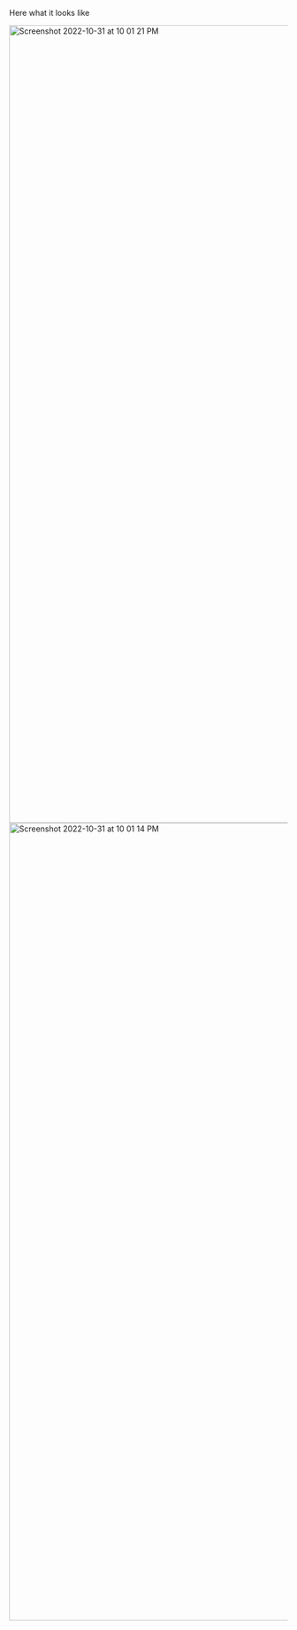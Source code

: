 Here what it looks like


<img width="1440" alt="Screenshot 2022-10-31 at 10 01 21 PM" src="https://user-images.githubusercontent.com/91153906/199060178-d0d32102-96a6-4f36-b78d-40ee01362d24.png">
<img width="1440" alt="Screenshot 2022-10-31 at 10 01 14 PM" src="https://user-images.githubusercontent.com/91153906/199060210-eef4792f-41e2-4da1-8673-76066f707e63.png">
